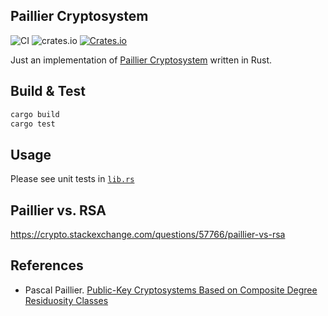 ## Paillier Cryptosystem

![CI](https://github.com/AlexiaChen/paillier-rs/workflows/CI/badge.svg?branch=master)
![crates.io](https://github.com/AlexiaChen/paillier-rs/workflows/Release/badge.svg?branch=release)
[![Crates.io](https://img.shields.io/crates/v/paillier-rs)](https://crates.io/crates/paillier-rs)

Just an implementation of [Paillier Cryptosystem](https://en.wikipedia.org/wiki/Paillier_cryptosystem) written in Rust.

## Build & Test

```bash
cargo build
cargo test
```

## Usage

Please see unit tests in [`lib.rs`](./src/lib.rs)  

## Paillier vs. RSA

https://crypto.stackexchange.com/questions/57766/paillier-vs-rsa 

## References

- Pascal Paillier. [Public-Key Cryptosystems Based on Composite Degree Residuosity Classes](https://link.springer.com/content/pdf/10.1007/3-540-48910-X_16.pdf)